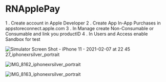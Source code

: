 # RNApplePay

1 . Create account in Apple Developer
2 . Create App In-App Purchases in appstoreconnect.apple.com
3 . In Manage create Non-Consumable or Consumable and link you productID
4 . In Users and Access enable Sandbox for test


![Simulator Screen Shot - iPhone 11 - 2021-02-07 at 22 45 27_iphonexrsilver_portrait](https://user-images.githubusercontent.com/25927724/107169593-0a636480-699d-11eb-90a1-0e954f2beaf3.png)

![IMG_8162_iphonexrsilver_portrait](https://user-images.githubusercontent.com/25927724/107169599-0e8f8200-699d-11eb-97b4-46b93439a7ce.png)


![IMG_8163_iphonexrsilver_portrait](https://user-images.githubusercontent.com/25927724/107169607-12bb9f80-699d-11eb-87d2-6dff68320ea2.png)

